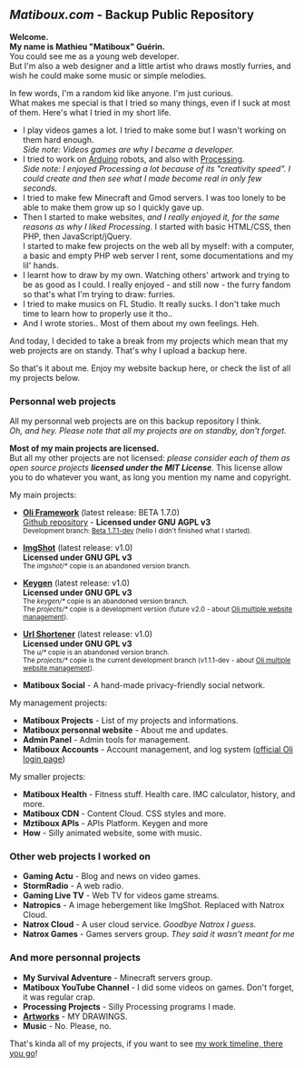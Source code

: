 ## *Matiboux.com* - Backup Public Repository

**Welcome.**  
**My name is Mathieu "Matiboux" Guérin.**  
You could see me as a young web developer.  
But I'm also a web designer and a little artist who draws mostly furries, and wish he could make some music or simple melodies.

In few words, I'm a random kid like anyone. I'm just curious.  
What makes me special is that I tried so many things, even if I suck at most of them. Here's what I tried in my short life.

- I play videos games a lot. I tried to make some but I wasn't working on them hard enough.  
*Side note: Videos games are why I became a developer.*
- I tried to work on [Arduino](https://www.arduino.cc/) robots, and also with [Processing](https://processing.org/).  
*Side note: I enjoyed Processing a lot because of its "creativity speed". I could create and then see what I made become real in only few seconds.*
- I tried to make few Minecraft and Gmod servers. I was too lonely to be able to make them grow up so I quickly gave up.
- Then I started to make websites, *and I really enjoyed it, for the same reasons as why I liked Processing*. I started with basic HTML/CSS, then PHP, then JavaScript/jQuery.  
I started to make few projects on the web all by myself: with a computer, a basic and empty PHP web server I rent, some documentations and my lil' hands.
- I learnt how to draw by my own. Watching others' artwork and trying to be as good as I could. I really enjoyed - and still now - the furry fandom so that's what I'm trying to draw: furries.
- I tried to make musics on FL Studio. It really sucks. I don't take much time to learn how to properly use it tho..
- And I wrote stories.. Most of them about my own feelings. Heh.

And today, I decided to take a break from my projects which mean that my web projects are on standy. That's why I upload a backup here.

So that's it about me.
Enjoy my website backup here, or check the list of all my projects below.

### Personnal web projects

All my personnal web projects are on this backup repository I think.  
*Oh, and hey. Please note that all my projects are on standby, don't forget.*

**Most of my main projects are licensed.**  
But all my other projects are not licensed: _please consider each of them as open source projects **licensed under the MIT License**_. This license allow you to do whatever you want, as long you mention my name and copyright.

My main projects:

- [**Oli Framework**](https://oliframework.github.io/Oli/) (latest release: BETA 1.7.0)  
[Github repository](https://github.com/OliFramework/Oli) - **Licensed under GNU AGPL v3**  
<small>Development branch: [Beta 1.7.1-dev](https://github.com/OliFramework/Oli/tree/beta-1.7.1) (hello I didn't finished what I started).</small>

- [**ImgShot**](https://github.com/matiboux/ImgShot) (latest release: v1.0)  
**Licensed under GNU GPL v3**  
<small>The _imgshot/*_ copie is an abandoned version branch.</small>

- [**Keygen**](https://github.com/matiboux/KeyGen) (latest release: v1.0)  
**Licensed under GNU GPL v3**  
<small>The _keygen/*_ copie is an abandoned version branch.</small>  
<small>The _projects/*_ copie is a development version (future v2.0 - about [Oli multiple website management](https://github.com/OliFramework/Oli)).</small>

- [**Url Shortener**](https://github.com/matiboux/KeyGen) (latest release: v1.0)  
**Licensed under GNU GPL v3**  
<small>The _u/*_ copie is an abandoned version branch.</small>  
<small>The _projects/*_ copie is the current development branch (v1.1.1-dev - about [Oli multiple website management](https://github.com/OliFramework/Oli)).</small>

- **Matiboux Social** - A hand-made privacy-friendly social network.

My management projects:

- **Matiboux Projects** - List of my projects and informations.
- **Matiboux personnal website** - About me and updates.
- **Admin Panel** - Admin tools for management.
- **Matiboux Accounts** - Account management, and log system ([official Oli login page](https://gist.github.com/matiboux/38f1057947c26b8ccf234da8b47e20b3))

My smaller projects: 

- **Matiboux Health** - Fitness stuff. Health care. IMC calculator, history, and more. 
- **Matiboux CDN** - Content Cloud. CSS styles and more. 
- **Mztiboux APIs** - APIs Platform. Keygen and more
- **How** - Silly animated website, some with music.

### Other web projects I worked on

- **Gaming Actu** - Blog and news on video games.
- **StormRadio** - A web radio.
- **Gaming Live TV** - Web TV for videos game streams.
- **Natropics** - A image hebergement like ImgShot. Replaced with Natrox Cloud. 
- **Natrox Cloud** - A user cloud service. *Goodbye Natrox I guess.*
- **Natrox Games** - Games servers group. *They said it wasn't meant for me*

### And more personnal projects

- **My Survival Adventure** - Minecraft servers group.
- **Matiboux YouTube Channel** - I did some videos on games. Don't forget, it was regular crap.
- **Processing Projects** - Silly Processing programs I made.
- [**Artworks**](https://www.instagram.com/matiboux/) - MY DRAWINGS.
- **Music** - No. Please, no.

That's kinda all of my projects, if you want to see [my work timeline, there you go](https://docs.google.com/spreadsheets/d/1-l_yHfnvMfy3f-IDBz1458rClvve-mDzstMuoPb-4ww/edit?usp=sharing)!
